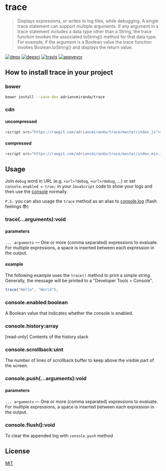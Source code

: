 trace
=====

> Displays expressions, or writes to log files, while debugging. A single trace statement can support multiple arguments. If any argument in a trace statement includes a data type other than a String, the trace function invokes the associated toString() method for that data type. For example, if the argument is a Boolean value the trace function invokes Boolean.toString() and displays the return value.

[![deps][deps]][deps-url]
[![depsci][depsci]][depsci-url]
[![travis][travis]][travis-url]
[![appveyor][appveyor]][appveyor-url]

## How to install __trace__ in your project

### bower

```bash
bower install --save-dev adriancmiranda/trace
```

### cdn


#### uncompressed

```javascript
<script src="https://rawgit.com/adriancmiranda/trace/master/index.js"></script>
```


#### compressed

```javascript
<script src="https://rawgit.com/adriancmiranda/trace/master/index.min.js"></script>
```


## Usage

Join `debug` word in URL (e.g. `<url>?debug`, `<url>/debug`, ...)  or set `console.enabled = true;`  in your `JavaScript` code to show your logs and then use the [console](https://developer.mozilla.org/en/docs/Web/API/console) normally.

`P.S.` you can also usage the `trace` method as an alias to [console.log](https://developer.mozilla.org/en-US/docs/Web/API/Console/log) (flash feelings :sunglasses:)

### **trace(...arguments):void**

#### parameters

`... arguments` — One or more (comma separated) expressions to evaluate. For multiple expressions, a space is inserted between each expression in the output.


#### example

The following example uses the `trace()` method to print a simple string. Generally, the message will be printed to a "Developer Tools > Console".

```javascript
trace("Hello", "World");
```
### **console.enabled:boolean**
A Boolean value that indicates whether the console is enabled.

### **console.history:array**
[read-only] Contents of the history stack

### **console.scrollback:uint**

The number of lines of scrollback buffer to keep above the visible part of the screen.

### **console.push(...arguments):void**

#### parameters

`... arguments` — One or more (comma separated) expressions to evaluate. For multiple expressions, a space is inserted between each expression in the output.

### **console.flush():void**

To clear the appended log with `console.push` method


## License

[MIT][license-url]


<!-- links -->

[deps]: https://david-dm.org/adriancmiranda/trace.svg
[deps-url]: https://david-dm.org/adriancmiranda/trace

[depsci]: https://dependencyci.com/github/adriancmiranda/trace/badge
[depsci-url]: https://dependencyci.com/github/adriancmiranda/trace

[travis]: https://travis-ci.org/adriancmiranda/trace.svg?branch=master
[travis-url]: https://travis-ci.org/adriancmiranda/trace

[appveyor]: https://ci.appveyor.com/api/projects/status/hucvow1n0t3q3le3/branch/master?svg=true
[appveyor-url]: https://ci.appveyor.com/project/adriancmiranda/trace/branch/master

[license-url]: https://github.com/adriancmiranda/trace/blob/master/LICENSE
